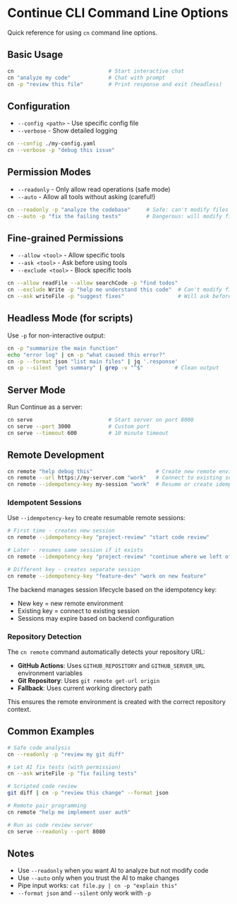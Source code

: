 # Continue CLI Command Line Options

Quick reference for using `cn` command line options.

## Basic Usage

```bash
cn                              # Start interactive chat
cn "analyze my code"            # Chat with prompt
cn -p "review this file"        # Print response and exit (headless)
```

## Configuration

- `--config <path>` - Use specific config file
- `--verbose` - Show detailed logging

```bash
cn --config ./my-config.yaml
cn --verbose -p "debug this issue"
```

## Permission Modes

- `--readonly` - Only allow read operations (safe mode)
- `--auto` - Allow all tools without asking (careful!)

```bash
cn --readonly -p "analyze the codebase"     # Safe: can't modify files
cn --auto -p "fix the failing tests"        # Dangerous: will modify files
```

## Fine-grained Permissions

- `--allow <tool>` - Allow specific tools
- `--ask <tool>` - Ask before using tools
- `--exclude <tool>` - Block specific tools

```bash
cn --allow readFile --allow searchCode -p "find todos"
cn --exclude Write -p "help me understand this code"  # Can't modify files
cn --ask writeFile -p "suggest fixes"                 # Will ask before writing
```

## Headless Mode (for scripts)

Use `-p` for non-interactive output:

```bash
cn -p "summarize the main function"
echo "error log" | cn -p "what caused this error?"
cn -p --format json "list main files" | jq '.response'
cn -p --silent "get summary" | grep -v "^$"          # Clean output
```

## Server Mode

Run Continue as a server:

```bash
cn serve                        # Start server on port 8000
cn serve --port 3000            # Custom port
cn serve --timeout 600          # 10 minute timeout
```

## Remote Development

```bash
cn remote "help debug this"                    # Create new remote environment
cn remote --url https://my-server.com "work"   # Connect to existing server
cn remote --idempotency-key my-session "work"  # Resume or create idempotent session
```

### Idempotent Sessions

Use `--idempotency-key` to create resumable remote sessions:

```bash
# First time - creates new session
cn remote --idempotency-key "project-review" "start code review"

# Later - resumes same session if it exists
cn remote --idempotency-key "project-review" "continue where we left off"

# Different key - creates separate session
cn remote --idempotency-key "feature-dev" "work on new feature"
```

The backend manages session lifecycle based on the idempotency key:
- New key = new remote environment
- Existing key = connect to existing session
- Sessions may expire based on backend configuration

### Repository Detection

The `cn remote` command automatically detects your repository URL:

- **GitHub Actions**: Uses `GITHUB_REPOSITORY` and `GITHUB_SERVER_URL` environment variables
- **Git Repository**: Uses `git remote get-url origin`
- **Fallback**: Uses current working directory path

This ensures the remote environment is created with the correct repository context.

## Common Examples

```bash
# Safe code analysis
cn --readonly -p "review my git diff"

# Let AI fix tests (with permission)
cn --ask writeFile -p "fix failing tests"

# Scripted code review
git diff | cn -p "review this change" --format json

# Remote pair programming
cn remote "help me implement user auth"

# Run as code review server
cn serve --readonly --port 8080
```

## Notes

- Use `--readonly` when you want AI to analyze but not modify code
- Use `--auto` only when you trust the AI to make changes
- Pipe input works: `cat file.py | cn -p "explain this"`
- `--format json` and `--silent` only work with `-p`
